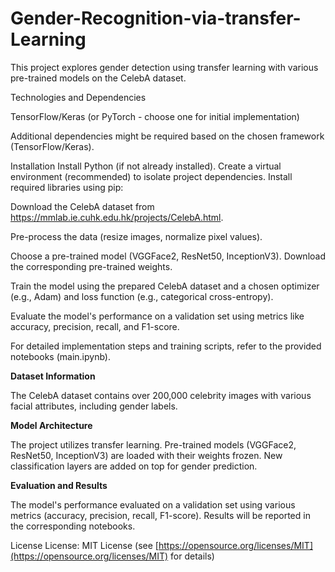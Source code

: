 # Gender-Recognition-via-transfer-Learning


This project explores gender detection using transfer learning with various pre-trained models on the CelebA dataset.

Technologies and Dependencies

TensorFlow/Keras (or PyTorch - choose one for initial implementation)


Additional dependencies might be required based on the chosen framework (TensorFlow/Keras).

Installation
Install Python (if not already installed).
Create a virtual environment (recommended) to isolate project dependencies.
Install required libraries using pip:


Download the CelebA dataset from https://mmlab.ie.cuhk.edu.hk/projects/CelebA.html.

Pre-process the data (resize images, normalize pixel values).

Choose a pre-trained model (VGGFace2, ResNet50, InceptionV3). Download the corresponding pre-trained weights.

Train the model using the prepared CelebA dataset and a chosen optimizer (e.g., Adam) and loss function (e.g., categorical cross-entropy).

Evaluate the model's performance on a validation set using metrics like accuracy, precision, recall, and F1-score.

For detailed implementation steps and training scripts, refer to the provided notebooks (main.ipynb).

**Dataset Information**

The CelebA dataset contains over 200,000 celebrity images with various facial attributes, including gender labels.

**Model Architecture**

The project utilizes transfer learning. Pre-trained models (VGGFace2, ResNet50, InceptionV3) are loaded with their weights frozen. New classification layers are added on top for gender prediction.

**Evaluation and Results**

The model's performance evaluated on a validation set using various metrics (accuracy, precision, recall, F1-score). Results will be reported in the corresponding notebooks.



License
License: MIT License (see [https://opensource.org/licenses/MIT](https://opensource.org/licenses/MIT) for details)
